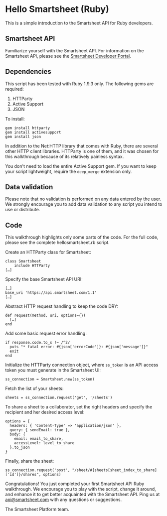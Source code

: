 Hello Smartsheet (Ruby)
===
This is a simple introduction to the Smartsheet API for Ruby developers.

Smartsheet API
---
Familiarize yourself with the Smartsheet API. For information on the Smartsheet APi, please see the [Smartsheet Developer Portal](http://smartsheet.com/developers).

Dependencies
---
This script has been tested with Ruby 1.9.3 only.
The following gems are required:

1. HTTParty
2. Active Support
3. JSON  

To install:

	gem install httparty
	gem install activesupport
	gem install json

In addition to the Net:HTTP library that comes with Ruby, there are several other HTTP client libraries.  HTTParty is one of them, and it was chosen for this walkthrough because of its relatively painless syntax.

You don't need to load the entire Active Support gem.  If you want to keep your script lightweight, require the <code>deep_merge</code> extension only.

Data validation
---
Please note that no validation is performed on any data entered by the user.  We strongly encourage you to add data validation to any script you intend to use or distribute.

Code
---
This walkthrough highlights only some parts of the code.  For the full code, please see the complete hellosmartsheet.rb script.

Create an HTTParty class for Smartsheet:

	class Smartsheet
		include HTTParty
	[…] 
	
Specify the base Smartsheet API URI:
	
	[…] 
	base_uri 'https://api.smartsheet.com/1.1'
	[…] 

Abstract HTTP request handling to keep the code DRY:
	
	def request(method, uri, options={})
	  […] 
	end

Add some basic request error handling:

    if response.code.to_s !~ /^2/
      puts "* fatal error: #{json['errorCode']}: #{json['message']}"
      exit
    end

Initialize the HTTParty connection object, where <code>ss_token</code> is an API access token you must generate in the Smartsheet UI:

	ss_connection = Smartsheet.new(ss_token)
	
Fetch the list of your sheets:

	sheets = ss_connection.request('get', '/sheets')

To share a sheet to a collaborator, set the right headers and specify the recipient and her desired access level:

	options = {
	  headers: { 'Content-Type' => 'application/json' },
	  query: { sendEmail: true },
	  body: {
	    email: email_to_share,
	    accessLevel: level_to_share
	  }.to_json
	}

Finally, share the sheet:

	ss_connection.request('post', "/sheet/#{sheets[sheet_index_to_share]['id']}/shares", options)
	
Congratulations!  You just completed your first Smartsheet API Ruby walkthrough.  We encourage you to play with the script, change it around, and enhance it to get better acquainted with the Smartsheet API.  Ping us at api@smartsheet.com with any questions or suggestions.

The Smartsheet Platform team. 
